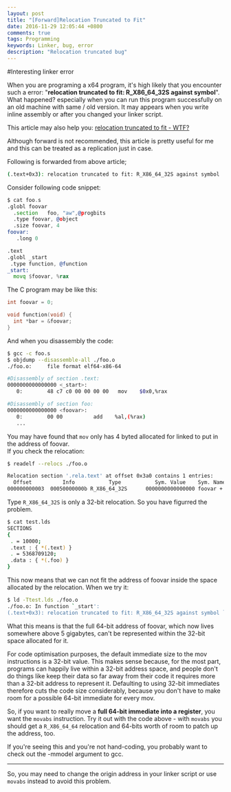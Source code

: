 ```yaml
---
layout: post
title: "[Forward]Relocation Truncated to Fit"
date: 2016-11-29 12:05:44 +0800
comments: true
tags: Programming
keywords: Linker, bug, error
description: "Relocation truncated bug"
---
```

#Interesting linker error

When you are programing a x64 program, it's high likely that you encounter such a error: "**relocation truncated to fit: R_X86_64_32S against symbol**". What happened? especially when you can run this program successfully on an old machine with same / old version. It may appears when you write inline assembly or after you changed your linker script.

This article may also help you:
[relocation truncated to fit - WTF?](https://www.technovelty.org/c/relocation-truncated-to-fit-wtf.html)

Although forward is not recommended, this article is pretty useful for me and this can be treated as a replication just in case.

<!-- more -->

Following is forwarded from above article;

```sh
(.text+0x3): relocation truncated to fit: R_X86_64_32S against symbol 'array' defined in foo section in ./pcrel8.o
```
Consider following code snippet:

```asm
$ cat foo.s
.globl foovar
  .section   foo, "aw",@progbits
  .type foovar, @object
  .size foovar, 4
foovar:
   .long 0

.text
.globl _start
 .type function, @function
_start:
  movq $foovar, %rax
```

The C program may be like this:

```c
int foovar = 0;

void function(void) {
  int *bar = &foovar;
}
```

And when you disassembly the code:

```sh
$ gcc -c foo.s
$ objdump --disassemble-all ./foo.o
./foo.o:     file format elf64-x86-64

#Disassembly of section .text:
0000000000000000 <_start>:
   0:        48 c7 c0 00 00 00 00   mov    $0x0,%rax

#Disassembly of section foo:
0000000000000000 <foovar>:
   0:        00 00          add    %al,(%rax)
   ...
```

You may have found that `mov` only has 4 byted allocated for linked to put in the address of foovar.<br>
If you check the relocation:

```sh
$ readelf --relocs ./foo.o

Relocation section '.rela.text' at offset 0x3a0 contains 1 entries:
  Offset          Info           Type           Sym. Value    Sym. Name + Addend
000000000003  00050000000b R_X86_64_32S      0000000000000000 foovar + 0
```

Type `R_X86_64_32S` is only a 32-bit relocation. So you have figurred the problem.

```sh
$ cat test.lds
SECTIONS
{
 . = 10000;
 .text : { *(.text) }
 . = 5368709120;
 .data : { *(.foo) }
}
```

This now means that we can not fit the address of foovar inside the space allocated by the relocation. When we try it:

```sh
$ ld -Ttest.lds ./foo.o
./foo.o: In function `_start':
(.text+0x3): relocation truncated to fit: R_X86_64_32S against symbol `foovar' defined in
```
What this means is that the full 64-bit address of foovar, which now lives somewhere above 5 gigabytes, can't be represented within the 32-bit space allocated for it.

For code optimisation purposes, the default immediate size to the mov instructions is a 32-bit value. This makes sense because, for the most part, programs can happily live within a 32-bit address space, and people don't do things like keep their data so far away from their code it requires more than a 32-bit address to represent it. Defaulting to using 32-bit immediates therefore cuts the code size considerably, because you don't have to make room for a possible 64-bit immediate for every mov.

So, if you want to really move a **full 64-bit immediate into a register**, you want the `movabs` instruction. Try it out with the code above - with `movabs` you should get a `R_X86_64_64` relocation and 64-bits worth of room to patch up the address, too.

If you're seeing this and you're not hand-coding, you probably want to check out the -mmodel argument to gcc.

------

So, you may need to change the origin address in your linker script or use `movabs` instead to avoid this problem.

